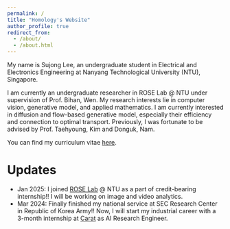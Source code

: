 ```yaml
---
permalink: /
title: "Homology's Website"
author_profile: true
redirect_from: 
  - /about/
  - /about.html
---
```


My name is Sujong Lee, an undergraduate student in Electrical and Electronics Engineering at Nanyang Technological University (NTU), Singapore.

I am currently an undergraduate researcher in ROSE Lab @ NTU under supervision of Prof. Bihan, Wen. My research interests lie in computer vision, generative model, and applied mathematics. I am currently interested in diffusion and flow-based generative model, especially their efficiency and connection to optimal transport. Previously, I was fortunate to be advised by Prof. Taehyoung, Kim and Donguk, Nam.

You can find my curriculum vitae [here](http://lees0196.github.io/files/SujongLee.pdf).

Updates
======
* Jan 2025: I joined [ROSE Lab](https://www.ntu.edu.sg/rose) @ NTU as a part of credit-bearing internship!! I will be working on image and video analytics.
* Mar 2024: Finally finished my national service at SEC Research Center in Republic of Korea Army!! Now, I will start my industrial career with a 3-month internship at [Carat](https://carat.im) as AI Research Engineer.

